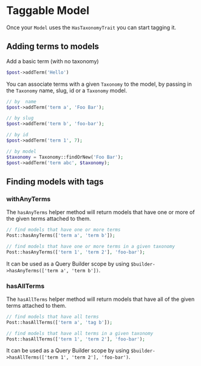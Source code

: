 # Taggable Model

Once your `Model` uses the `HasTaxonomyTrait` you can start tagging it.

## Adding terms to models

Add a basic term (with no taxonomy)
```php
$post->addTerm('Hello')
```

You can associate terms with a given `Taxonomy` to the model, by passing in the `Taxonomy` name, slug, id or a `Taxonomy` model.

```php
// by  name
$post->addTerm('term a', 'Foo Bar');

// by slug
$post->addTerm('term b', 'foo-bar');

// by id
$post->addTerm('term 1', 7);

// by model
$taxonomy = Taxonomy::findOrNew('Foo Bar');
$post->addTerm('term abc', $taxonomy);
```

## Finding models with tags

### withAnyTerms

The `hasAnyTerms` helper method will return models that have one or more of the given terms attached to them.

```php
// find models that have one or more terms
Post::hasAnyTerms(['term a', 'term b']);

// find models that have one or more terms in a given taxonomy
Post::hasAnyTerms(['term 1', 'term 2'], 'foo-bar');
```

It can be used as a Query Builder scope by using  `$builder->hasAnyTerms(['term a', 'term b'])`.

### hasAllTerms

The `hasAllTerms` helper method will return models that have all of the given terms attached to them.

```php
// find models that have all terms
Post::hasAllTerms(['term a', 'tag b']);

// find models that have all terms in a given taxonomy
Post::hasAllTerms(['term 1', 'term 2'], 'foo-bar');
```

It can be used as a Query Builder scope by using  `$builder->hasAllTerms(['term 1', 'term 2'], 'foo-bar')`.